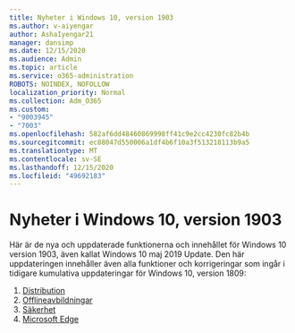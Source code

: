```yaml
---
title: Nyheter i Windows 10, version 1903
ms.author: v-aiyengar
author: AshaIyengar21
manager: dansimp
ms.date: 12/15/2020
ms.audience: Admin
ms.topic: article
ms.service: o365-administration
ROBOTS: NOINDEX, NOFOLLOW
localization_priority: Normal
ms.collection: Adm_O365
ms.custom:
- "9003945"
- "7003"
ms.openlocfilehash: 582af6dd48460869998ff41c9e2cc4230fc82b4b
ms.sourcegitcommit: ec88047d550006a1df4b6f10a3f513218113b9a5
ms.translationtype: MT
ms.contentlocale: sv-SE
ms.lasthandoff: 12/15/2020
ms.locfileid: "49692183"
---
```

# <a name="whats-new-in-windows-10-version-1903"></a>Nyheter i Windows 10, version 1903

Här är de nya och uppdaterade funktionerna och innehållet för Windows 10 version 1903, även kallat Windows 10 maj 2019 Update. Den här uppdateringen innehåller även alla funktioner och korrigeringar som ingår i tidigare kumulativa uppdateringar för Windows 10, version 1809:

1. [Distribution](https://go.microsoft.com/fwlink/?linkid=2114296)
1. [Offlineavbildningar](https://go.microsoft.com/fwlink/?linkid=2114493)
1. [Säkerhet](https://go.microsoft.com/fwlink/?linkid=2114297)
1. [Microsoft Edge](https://go.microsoft.com/fwlink/?linkid=2114298)
